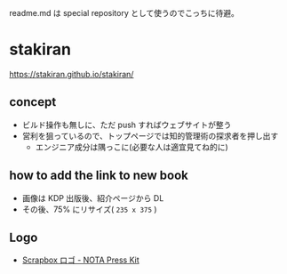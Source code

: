 readme.md は special repository として使うのでこっちに待避。

# stakiran
https://stakiran.github.io/stakiran/

## concept
- ビルド操作も無しに、ただ push すればウェブサイトが整う
- 営利を狙っているので、トップページでは知的管理術の探求者を押し出す
  - エンジニア成分は隅っこに(必要な人は適宜見てね的に)

## how to add the link to new book
- 画像は KDP 出版後、紹介ページから DL
- その後、75% にリサイズ( `235 x 375` )

## Logo
- [Scrapbox ロゴ - NOTA Press Kit](https://scrapbox.io/nota-press/Scrapbox_%E3%83%AD%E3%82%B4)
